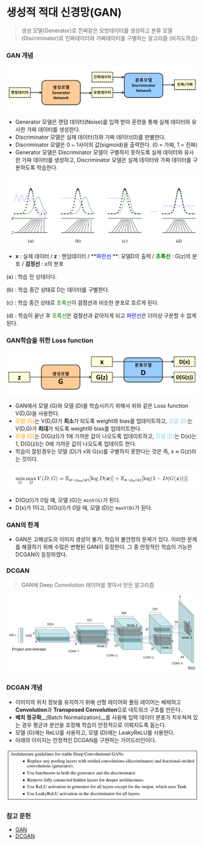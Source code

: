 # 생성적 적대 신경망(GAN)

>생성 모델(Generator)로 진짜같은 모방데이터를 생성하고 분류 모델(Discriminator)로 진짜데이터와 가짜데이터를 구별하는 알고리즘 (비지도학습)



### GAN 개념

![GAN모델그림](markdown-images/GAN%EB%AA%A8%EB%8D%B8%EA%B7%B8%EB%A6%BC.png)

* Generator 모델은 랜덤 데이터(Noise)를 입력 받아 훈련을 통해 실제 데이터와 유사한 가짜 데이터를 생성한다.
*  Discriminator 모델은 실제 데이터(1)와 가짜 데이터(0)를 판별한다.
* Discriminator 모델은 0 ~ 1사이의 값(sigmoid)을 출력한다. (0 = 가짜, 1 = 진짜)
* Generator 모델은 Discriminator 모델이 구별하지 못하도록 실제 데이터와 유사한 가짜 데이터를 생성하고, Discriminator 모델은 실제 데이터와 가짜 데이터를 구분하도록 학습한다.

![gan설명](markdown-images/gan%EC%84%A4%EB%AA%85.png)

* **x** : 실제 데이터 / **z** : 랜덤데이터 / **<span style="color:blue">파란선</span> **: 모델D의 출력 / **<span style="color:green">초록선</span>** : G(z)의 분포 /  **검정선** : x의 분포

(a) : 학습 전 상태이다.

(b) : 학습 중간 상태로 D는 데이터를 구별한다.

(c) : 학습 중간 상태로 <span style="color:green">초록선</span>이 <span style="color:black">검정선</span>과 비슷한 분포로 흐르게 된다.

(d) : 학습이 끝난 후 <span style="color:green">초록선</span>은 <span style="color:black">검정선</span>과 같아지게 되고 <span style="color:blue">파란선</span>은 더이상 구분할 수 없게 된다.



### GAN학습을 위한 Loss function

![GAN모델설명](markdown-images/GAN%EB%AA%A8%EB%8D%B8%EC%84%A4%EB%AA%85.png)

* GAN에서 모델 (G)와 모델 (D)를 학습시키기 위해서 위와 같은 Loss function V(D,G)을 사용한다.
*  <span style="color:orange">모델 (G)</span>는 V(D,G)가 **최소**가 되도록 weight와 bias를 업데이트하고, <span style="color:skyblue">모델 (D)</span>는 V(D,G)가 **최대**가 되도록 weight와 bias를 업데이트한다.
* <span style="color:orange">모델 (G)</span>는 D(G(z))가 1에 가까운 값이 나오도록 업데이트하고, <span style="color:skyblue">모델 (D)</span>는 D(x)는 1, D(G(z))는 0에 가까운 값이 나오도록 업데이트 한다.
* 학습이 잘된경우는 모델 (D)가 x와 G(x)를 구별하지 못한다는 것은 즉, x ≈ G(z)라는 것이다.



![gan_loss](markdown-images/gan_loss.png)

* D(G(z))가 0일 때, 모델 (G)는 `minV(G)`가 된다.  
* D(x)가 1이고, D(G(z))가 0일 때, 모델 (D)는 `maxV(D)`가 된다.

### GAN의 한계

* GAN은 고해상도의 이미지 생성이 불가, 학습의 불안정의 문제가 있다. 이러한 문제를 해결하기 위해 수많은 변형된 GAN이 등장한다. 그 중 안정적인 학습이 가능한 DCGAN이 등장하였다.

### DCGAN

> GAN에 Deep Convolution 레이어를 쌓아서 만든 알고리즘

![DCGAN](../TIL/markdown-images/DCGAN.png)

### DCGAN 개념

* 이미지의 위치 정보를 유지하기 위해 선형 레이어와 풀링 레이어는 배제하고 **Convolution**과 **Transposed Convolution**으로 네트워크 구조를 만든다.
* **배치 정규화**__(Batch Normalization)__를 사용해 입력 데이터 분포가 치우쳐져 있는 경우 평균과 분산을 조정해 학습이 안정적으로 이뤄지도록 돕는다.
* 모델 (G)에는 ReLU를 사용하고, 모델 (D)에는 LeakyReLU를 사용한다. 
* 아래의 이미지는 안정적인 DCGAN을 구현하는 가이드라인이다.

![DCGAN_guideline](../TIL/markdown-images/DCGAN_guideline.PNG)



### 참고 문헌

* [GAN](https://arxiv.org/abs/1406.2661)
* [DCGAN](https://arxiv.org/abs/1511.06434)









